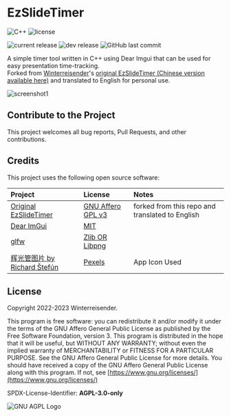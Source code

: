 # EzSlideTimer

![C++](https://img.shields.io/badge/C%2B%2B-00599C?logo=cplusplus&logoColor=white)
![license](https://img.shields.io/github/license/Winterreisender/EzPptTimer?color=663366)

![current release](https://img.shields.io/github/v/release/Winterreisender/EzPptTimer?label=current)
![dev release](https://img.shields.io/github/v/release/Winterreisender/EzPptTimer?label=dev&include_prereleases)
![GitHub last commit](https://img.shields.io/github/last-commit/Winterreisender/EzPptTimer)

A simple timer tool written in C++ using Dear Imgui that can be used for easy presentation time-tracking.  
Forked from [Winterreisender](https://github.com/Winterreisender/)'s [original EzSlideTimer (Chinese version available here)](https://github.com/Winterreisender/EzSlideTimer) and translated to English for personal use. 

![screenshot1](screenshot.webp)

## Contribute to the Project

This project welcomes all bug reports, Pull Requests, and other contributions.

## Credits

This project uses the following open source software:

| Project | License | Notes |
| :-- | :-- | :-- |
| [Original EzSlideTimer](https://github.com/Winterreisender/EzSlideTimer) | [GNU Affero GPL v3](https://github.com/poa00/EzSlideTimer?tab=readme-ov-file#) | forked from this repo and translated to English|
| [Dear ImGui](https://github.com/ocornut/imgui)  | [MIT](https://mit-license.org/) | |
| [glfw](https://www.glfw.org/) | [Zlib OR Libpng](https://www.glfw.org/license) | |
| [辉光管图片 by Richard Štefún](https://www.pexels.com/photo/2024-alarm-clock-arduino-clock-1069690/) | [Pexels](https://www.pexels.com/license/)  | App Icon Used |

<!--
Dependencies:

- Mingw-w64
- Msys2
- Clangd
- UPX
-->

## License

Copyright 2022-2023 Winterreisender.

This program is free software: you can redistribute it and/or modify it under the terms of the GNU Affero General Public License as published by the Free Software Foundation, version 3.
This program is distributed in the hope that it will be useful, but WITHOUT ANY WARRANTY; without even the implied warranty of MERCHANTABILITY or FITNESS FOR A PARTICULAR PURPOSE. See the GNU Affero General Public License for more details.
You should have received a copy of the GNU Affero General Public License along with this program. If not, see [https://www.gnu.org/licenses/](https://www.gnu.org/licenses/)

SPDX-License-Identifier: **AGPL-3.0-only**

![GNU AGPL Logo](https://www.gnu.org/graphics/agplv3-155x51.png)
